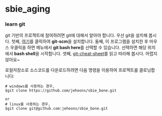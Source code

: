 # sbie_aging

### learn git 
git 기반의 프로젝트에 참여하려면 git에 대해서 알아야 합니다. 우선 git을 설치해 봅시다. 첫째, [여기](https://git-scm.com/download/win)를 클릭하여 **git-scm**을 설치합니다. 둘째, 이 프로그램을 설치한 후 마우스 우클릭을 하면 메뉴에서 **git bash here**를 선택할 수 있습니다. 선택하면 해당 위치에서 **bash shell**을 시작합니다. 셋째, [git-cheat-sheet](https://www.git-tower.com/blog/git-cheat-sheet/)를 읽고 따라해 봅시다. 어렵지 않아요~ 

로컬저장소로 소스코드를 다운로드하려면 다음 명령을 이용하여 프로젝트를 클로닝합니다:

```
# windows를 사용하는 경우,
$git clone https://github.com/jehoons/sbie_bone.git

or
# linux를 사용하는 경우, 
$git clone git@github.com:jehoons/sbie_bone.git
```


